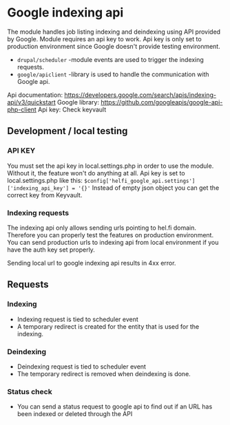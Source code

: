 # Google indexing api

The module handles job listing indexing and deindexing using API provided by Google. Module requires an api key to work.
Api key is only set to production environment since Google doesn't provide testing environment.

* `drupal/scheduler` -module events are used to trigger the indexing requests.
* `google/apiclient` -library is used to handle the communication with Google api.

Api documentation: https://developers.google.com/search/apis/indexing-api/v3/quickstart
Google library: https://github.com/googleapis/google-api-php-client
Api key: Check keyvault

## Development / local testing

### API KEY
You must set the api key in local.settings.php in order to use the module. Without it, the feature won't do anything at all.
Api key is set to local.settings.php like this: `$config['helfi_google_api.settings']['indexing_api_key'] = '{}'`
Instead of empty json object you can get the correct key from Keyvault.

### Indexing requests

The indexing api only allows sending urls pointing to hel.fi domain. Therefore you can properly test the features
on production environment. You can send production urls to indexing api from local environment if you have
the auth key set properly.

Sending local url to google indexing api results in 4xx error.


## Requests

### Indexing

* Indexing request is tied to scheduler event
* A temporary redirect is created for the entity that is used for the indexing.

### Deindexing

* Deindexing request is tied to scheduler event
* The temporary redirect is removed when deindexing is done.

### Status check

* You can send a status request to google api to find out if an URL has been indexed or deleted through the API




